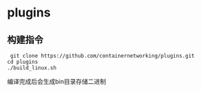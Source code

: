 # plugins
## 构建指令
```
 git clone https://github.com/containernetworking/plugins.git
cd plugins
./build_linux.sh
```
编译完成后会生成bin目录存储二进制
